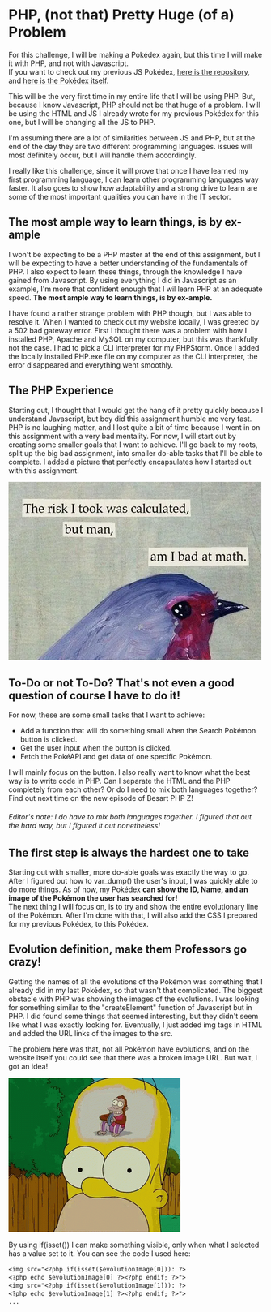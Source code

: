 # PHP, (not that) Pretty Huge (of a) Problem
For this challenge, I will be making a Pokédex again, but this time I will make it with PHP, and not with Javascript.<br>
If you want to check out my previous JS Pokédex, [here is the repository](https://github.com/besartelezi/ajax-pokedex), and [here is the Pokédex itself](https://besartelezi.github.io/ajax-pokedex/). </br>

This will be the very first time in my entire life that I will be using PHP. 
But, because I know Javascript, PHP should not be that huge of a problem. 
I will be using the HTML and JS I already wrote for my previous Pokédex for this one, but I will be changing all the JS to PHP. </br>

I'm assuming there are a lot of similarities between JS and PHP, but at the end of the day they are two different programming languages.
issues will most definitely occur, but I will handle them accordingly. <br>

I really like this challenge, since it will prove that once I have learned my first programming language, I can learn other programming languages way faster.
It also goes to show how adaptability and a strong drive to learn are some of the most important qualities you can have in the IT sector.

## The most ample way to learn things, is by ex-ample
I won't be expecting to be a PHP master at the end of this assignment, but I will be expecting to have a better understanding of the fundamentals of PHP.
I also expect to learn these things, through the knowledge I have gained from Javascript.
By using everything I did in Javascript as an example, I'm more that confident enough that I wil learn PHP at an adequate speed.
**The most ample way to learn things, is by ex-ample.** <br>

I have found a rather strange problem with PHP though, but I was able to resolve it.
When I wanted to check out my website locally, I was greeted by a 502 bad gateway error.
First I thought there was a problem with how I installed PHP, Apache and MySQL on my computer, but this was thankfully not the case.
I had to pick a CLI interpreter for my PHPStorm.
Once I added the locally installed PHP.exe file on my computer as the CLI interpreter, the error disappeared and everything went smoothly.

## The PHP Experience
Starting out, I thought that I would get the hang of it pretty quickly because I understand Javascript, but boy did this assignment humble me very fast.
PHP is no laughing matter, and I lost quite a bit of time because I went in on this assignment with a very bad mentality.
For now, I will start out by creating some smaller goals that I want to achieve.
I'll go back to my roots, split up the big bad assignment, into smaller do-able tasks that I'll be able to complete.
I added a picture that perfectly encapsulates how I started out with this assignment.

![Me starting out with PHP.](/images/risktaker.webp)

## To-Do or not To-Do? That's not even a good question of course I have to do it!
For now, these are some small tasks that I want to achieve:
* Add a function that will do something small when the Search Pokémon button is clicked. 
* Get the user input when the button is clicked.
* Fetch the PokéAPI and get data of one specific Pokémon.

I will mainly focus on the button.
I also really want to know what the best way is to write code in PHP.
Can I separate the HTML and the PHP completely from each other? Or do I need to mix both languages together? 
Find out next time on the new episode of Besart PHP Z!

###### Editor's note: I do have to mix both languages together. I figured that out the hard way, but I figured it out nonetheless!

## The first step is always the hardest one to take
Starting out with smaller, more do-able goals was exactly the way to go. 
After I figured out how to var_dump() the user's input, I was quickly able to do more things.
As of now, my Pokédex **can show the ID, Name, and an image of the Pokémon the user has searched for!** <br>
The next thing I will focus on, is to try and show the entire evolutionary line of the Pokémon.
After I'm done with that, I will also add the CSS I prepared for my previous Pokédex, to this Pokédex.

## Evolution definition, make them Professors go crazy!
Getting the names of all the evolutions of the Pokémon was something that I already did in my last Pokédex, so that wasn't that complicated.
The biggest obstacle with PHP was showing the images of the evolutions.
I was looking for something similar to the "createElement" function of Javascript but in PHP.
I did found some things that seemed interesting, but they didn't seem like what I was exactly looking for.
Eventually, I just added img tags in HTML and added the URL links of the images to the src. <br>

The problem here was that, not all Pokémon have evolutions, and on the website itself you could see that there was a broken image URL.
But wait, I got an idea! <br>

![Idea time!](images/homer.gif) <br>

By using if(isset()) I can make something visible, only when what I selected has a value set to it.
You can see the code I used here:

````
<img src="<?php if(isset($evolutionImage[0])): ?>
<?php echo $evolutionImage[0] ?><?php endif; ?>">
<img src="<?php if(isset($evolutionImage[1])): ?>
<?php echo $evolutionImage[1] ?><?php endif; ?>">
...
````
